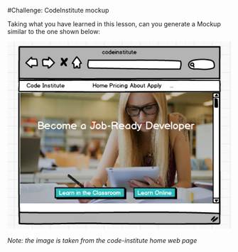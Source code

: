 #Challenge: CodeInstitute mockup

Taking what you have learned in this lesson, can you generate a Mockup similar to the one shown below:

![codeinstitute mockup](img/codeinstitute.png)
 
 
 
_Note: the image is taken from the code-institute home web page_
